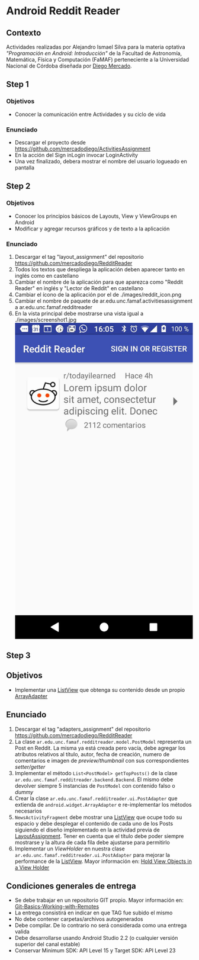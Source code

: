 # Android Reddit Reader

## Contexto

Actividades realizadas por Alejandro Ismael Silva para la materia optativa _"Programación en Android: Introducción"_ de la Facultad de Astronomía, Matemática, Física y Computación (FaMAF) perteneciente a la Universidad Nacional de Córdoba diseñada por [Diego Mercado](https://github.com/mercadodiego).



## Step 1

### Objetivos

* Conocer la comunicación entre Actividades y su ciclo de vida

### Enunciado

* Descargar el proyecto desde https://github.com/mercadodiego/ActivitiesAssignment
* En la acción del Sign inLogin invocar LoginActivity
* Una vez finalizado, debera mostrar el nombre del usuario logueado en pantalla



## Step 2

### Objetivos

* Conocer los principios básicos de Layouts, View y ViewGroups en Android
* Modificar y agregar recursos gráficos y de texto a la aplicación

### Enunciado
1. Descargar el tag "layout_assignment" del repositorio https://github.com/mercadodiego/RedditReader
2. Todos los textos que despliega la aplicación deben aparecer tanto en inglés como en castellano
3. Cambiar el nombre de la aplicación para que aparezca como "Reddit Reader" en inglés y "Lector de Reddit" en castellano
4. Cambiar el ícono de la aplicación por el de ./images/reddit_icon.png
5. Cambiar el nombre de paquete de ar.edu.unc.famaf.activitiesassignment a ar.edu.unc.famaf.redditreader
6. En la vista principal debe mostrarse una vista igual a ./images/screenshot1.jpg ![Alt text](/images/screenshot1.jpg?raw=true "captura de imagen")



## Step 3

## Objetivos

* Implementar una [ListView](https://developer.android.com/reference/android/widget/ListView) que obtenga su contenido desde un propio [ArrayAdapter](https://developer.android.com/reference/android/widget/ArrayAdapter.html)

## Enunciado

1. Descargar el tag "adapters_assignment" del repositorio https://github.com/mercadodiego/RedditReader
2. La clase `ar.edu.unc.famaf.redditreader.model.PostModel` representa un Post en Reddit. La misma ya está creada pero vacía, debe agregar los atributos relativos al título, autor, fecha de creación, numero de comentarios e imagen de *preview/thumbnail* con sus correspondientes *setter/getter*
3. Implementar el método `List<PostModel> getTopPosts()` de la clase `ar.edu.unc.famaf.redditreader.backend.Backend`. El mismo debe devolver siempre 5 instancias de `PostModel` con contenido falso o *dummy*
4. Crear la clase `ar.edu.unc.famaf.redditreader.ui.PostAdapter` que extienda de `android.widget.ArrayAdapter` e re-implementar los métodos necesarios
5. `NewsActivityFragment` debe mostrar una [ListView](https://developer.android.com/reference/android/widget/ListView) que ocupe todo su espacio y debe desplegar el contenido de cada uno de los Posts siguiendo el diseño implementado en la actividad previa de [LayoutAssignment](https://github.com/mercadodiego/RedditReader/blob/layout_assignment/README.md). Tener en cuenta que el título debe poder siempre mostrarse y la altura de cada fila debe ajustarse para permitirlo
6. Implementar un *ViewHolder* en nuestra clase `ar.edu.unc.famaf.redditreader.ui.PostAdapter` para mejorar la performance de la [ListView](https://developer.android.com/reference/android/widget/ListView). Mayor información en: [Hold View Objects in a View Holder](https://developer.android.com/training/improving-layouts/smooth-scrolling.html#ViewHolder)



## Condiciones generales de entrega

* Se debe trabajar en un repositorio GIT propio. Mayor información en: [Git-Basics-Working-with-Remotes](https://git-scm.com/book/en/v2/Git-Basics-Working-with-Remotes)
* La entrega consistirá en indicar en que TAG fue subido el mismo 
* No debe contener carpetas/archivos autogenerados
* Debe compilar. De lo contrario no será considerada como una entrega valida
* Debe desarrollarse usando Android Studio 2.2 (o cualquier versión superior del canal estable)
* Conservar Minimum SDK: API Level 15 y Target SDK: API Level 23 
